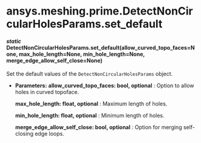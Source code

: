 # ansys.meshing.prime.DetectNonCircularHolesParams.set_default

<a id="ansys.meshing.prime.DetectNonCircularHolesParams.set_default"></a>

#### *static* DetectNonCircularHolesParams.set_default(allow_curved_topo_faces=None, max_hole_length=None, min_hole_length=None, merge_edge_allow_self_close=None)

Set the default values of the `DetectNonCircularHolesParams` object.

* **Parameters:**
  **allow_curved_topo_faces: bool, optional**
  : Option to allow holes in curved topoface.

  **max_hole_length: float, optional**
  : Maximum length of holes.

  **min_hole_length: float, optional**
  : Minimum length of holes.

  **merge_edge_allow_self_close: bool, optional**
  : Option for merging self-closing edge loops.

<!-- !! processed by numpydoc !! -->
